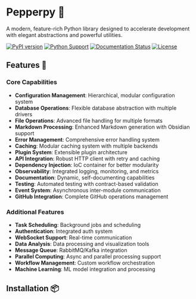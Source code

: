 # Pepperpy 🚀

A modern, feature-rich Python library designed to accelerate development with elegant abstractions and powerful utilities.

[![PyPI version](https://badge.fury.io/py/pepperpy.svg)](https://badge.fury.io/py/pepperpy)
[![Python Support](https://img.shields.io/pypi/pyversions/pepperpy.svg)](https://pypi.org/project/pepperpy/)
[![Documentation Status](https://readthedocs.org/projects/pepperpy/badge/?version=latest)](https://pepperpy.readthedocs.io/)
[![License](https://img.shields.io/github/license/fpimentel-py/pepperpy.svg)](https://github.com/fpimentel-py/pepperpy/blob/main/LICENSE)

## Features 🌟

### Core Capabilities
- **Configuration Management**: Hierarchical, modular configuration system
- **Database Operations**: Flexible database abstraction with multiple drivers
- **File Operations**: Advanced file handling for multiple formats
- **Markdown Processing**: Enhanced Markdown generation with Obsidian support
- **Error Management**: Comprehensive error handling system
- **Caching**: Modular caching system with multiple backends
- **Plugin System**: Extensible plugin architecture
- **API Integration**: Robust HTTP client with retry and caching
- **Dependency Injection**: IoC container for better modularity
- **Observability**: Integrated logging, monitoring, and metrics
- **Documentation**: Dynamic, self-documenting capabilities
- **Testing**: Automated testing with contract-based validation
- **Event System**: Asynchronous inter-module communication
- **GitHub Integration**: Complete GitHub operations management

### Additional Features
- **Task Scheduling**: Background jobs and scheduling
- **Authentication**: Integrated auth system
- **WebSocket Support**: Real-time communication
- **Data Analysis**: Data processing and visualization tools
- **Message Queue**: RabbitMQ/Kafka integration
- **Parallel Computing**: Async and parallel processing support
- **Workflow Management**: Custom workflow orchestration
- **Machine Learning**: ML model integration and processing

## Installation 📦
